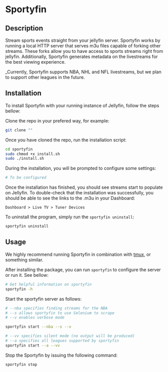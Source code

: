# Sportyfin

## Description

Stream sports events straight from your jellyfin server. Sportyfin works by running a local HTTP server that serves 
m3u files capable of forking other streams. These forks allow you to have access to sports streams right from jellyfin.
Additionally, Sportyfin generates metadata on the livestreams for the best viewing experience.


_Currently, Sportyfin supports NBA, NHL and NFL livestreams, but we plan to support other leagues in the future.


## Installation

To install Sportyfin with your running instance of Jellyfin, follow the steps bellow:

Clone the repo in your prefered way, for example:

```bash
git clone ""
```

Once you have cloned the repo, run the installation script:

```bash
cd sportyfin
sudo chmod +x install.sh
sudo ./install.sh
```

During the installation, you will be prompted to configure some settings:

```bash
# To be configured
```

Once the installation has finished, you should see streams start to populate on Jellyfin. To double-check that the
installation was successfully, you should be able to see the links to the .m3u in your Dashboard:

`Dashboard > Live TV > Tuner Devices`

To uninstall the program, simply run the `sportyfin uninstall`:

```bash
sportyfin uninstall
```


## Usage

We highly recommend running Sportyfin in combination with [tmux](https://man7.org/linux/man-pages/man1/tmux.1.html), or something similar.

After installing the package, you can run `sportyfin` to configure the server or run it. See bellow:

```bash
# Get helpful information on sportyfin
sportyfin -h
```

Start the sportyfin server as follows:
```bash
# --nba specifies finding streams for the NBA
# --s allows sportyfin to use Selenium to scrape
# --v enables verbose mode

sportyfin start --nba --s --v
```

```bash
# --vv specifies silent mode (no output will be produced)
# --a specifies all leagues supported by sportyfin
sportyfin start --a --vv
```

Stop the Sportyfin by issuing the following command:

```bash
sportyfin stop 
```